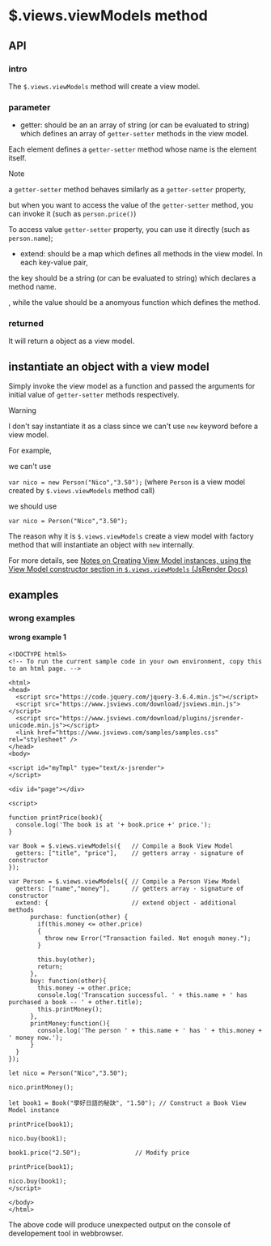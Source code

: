 # $.views.viewModels method
## API
### intro
The `$.views.viewModels` method will create a view model.

### parameter
+ getter: should be an an array of string (or can be evaluated to string) which defines an array of `getter-setter` methods in the view model.

Each element defines a `getter-setter` method whose name is the element itself. 

> [!NOTE]
> a `getter-setter` method behaves similarly as a `getter-setter` property,
>
> but when you want to access the value of the `getter-setter` method, you can invoke it (such as `person.price()`)
>
> To access value `getter-setter` property, you can use it directly (such as `person.name`);

+ extend: should be a map which defines all methods in the view model. In each key-value pair,

the key should be a string (or can be evaluated to string) which declares a method name.

, while the value should be a anomyous function which defines the method.

### returned
It will return a object as a view model.

## instantiate an object with a view model
Simply invoke the view model as a function and passed the arguments for initial value of `getter-setter` methods respectively.

> [!WARNING]
> I don't say instantiate it as a class since we can't use `new` keyword before a view model.
>
> For example,
>
> we can't use
> 
> `var nico = new Person("Nico","3.50");` (where `Person` is a view model created by `$.views.viewModels` method call)
>
> we should use
> 
> `var nico = Person("Nico","3.50");`
>
> The reason why it is `$.views.viewModels` create a view model with factory method that will instantiate an object with `new` internally.
>
> For more details, see [Notes on Creating View Model instances, using the View Model constructor section in `$.views.viewModels` (JsRender Docs)](https://www.jsviews.com/#viewmodelsapi@construct)

## examples
### wrong examples
#### wrong example 1

```
<!DOCTYPE html5>
<!-- To run the current sample code in your own environment, copy this to an html page. -->

<html>
<head>
  <script src="https://code.jquery.com/jquery-3.6.4.min.js"></script>
  <script src="https://www.jsviews.com/download/jsviews.min.js"></script>
  <script src="https://www.jsviews.com/download/plugins/jsrender-unicode.min.js"></script>
  <link href="https://www.jsviews.com/samples/samples.css" rel="stylesheet" />
</head>
<body>

<script id="myTmpl" type="text/x-jsrender">
</script>

<div id="page"></div>

<script>

function printPrice(book){
  console.log('The book is at '+ book.price +' price.');
}

var Book = $.views.viewModels({   // Compile a Book View Model
  getters: ["title", "price"],    // getters array - signature of constructor
});

var Person = $.views.viewModels({ // Compile a Person View Model
  getters: ["name","money"],      // getters array - signature of constructor
  extend: {                       // extend object - additional methods 
      purchase: function(other) {
        if(this.money <= other.price)
        {
          throw new Error("Transaction failed. Not enoguh money.");
        }

        this.buy(other);
        return;
      },
      buy: function(other){
        this.money -= other.price;
        console.log('Transcation successful. ' + this.name + ' has purchased a book -- ' + other.title);
        this.printMoney();
      },
      printMoney:function(){
        console.log('The person ' + this.name + ' has ' + this.money + ' money now.');
      }
  }
});

let nico = Person("Nico","3.50");

nico.printMoney();

let book1 = Book("學好日語的秘訣", "1.50"); // Construct a Book View Model instance

printPrice(book1);

nico.buy(book1);

book1.price("2.50");               // Modify price

printPrice(book1);

nico.buy(book1);
</script>

</body>
</html>
```

The above code will produce unexpected output on the console of developement tool in webbrowser. 
